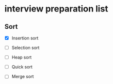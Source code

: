 # interview preparation list
## Sort
- [x] Insertion sort
- [ ] Selection sort
- [ ] Heap sort
- [ ] Quick sort
- [ ] Merge sort

